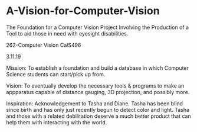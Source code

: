 # A-Vision-for-Computer-Vision
The Foundation for a Computer Vision Project Involving the Production of a Tool to aid those in need with eyesight disabilities.

262-Computer Vision
CalS496

3.11.19

Mission: To establish a foundation and build a database in which Computer Science students can start/pick up from. 

Vision: To eventually develop the necessary tools & programs to make an appparatus capable of distance gauging, 3D projection, and possibly more. 

Inspiration: Acknowledgement to Tasha and Diane. Tasha has been blind since birth and has only just recently begun to detect color  and light. Tasha and those with a related debilitation deserve a much better product that can help them with interacting with the world. 

